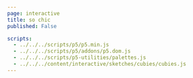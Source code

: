 ```yaml
---
page: interactive
title: so chic
published: False

scripts:
  - ../../../scripts/p5/p5.min.js
  - ../../../scripts/p5/addons/p5.dom.js
  - ../../../scripts/p5-utilities/palettes.js
  - ../../../content/interactive/sketches/cubies/cubies.js
---
```


<div id="sketch" class="pl-5">
  <div id="cubies-holder">
  </div>
</div>
